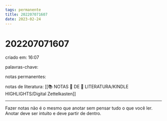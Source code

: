 ```yaml
---
tags: permanente
title: 202207071607
date: 2023-02-24
---
```


# 202207071607

criado em: 16:07

palavras-chave:

notas permanentes:

notas de literatura: [[📚 NOTAS 📖 DE 📘 LITERATURA/KINDLE HIGHLIGHTS/Digital Zettelkasten]]

---

Fazer notas não é o mesmo que anotar sem pensar tudo o que você ler. Anotar deve ser intuito e deve partir de dentro.
